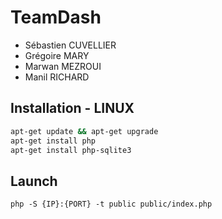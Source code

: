 # TeamDash

* Sébastien CUVELLIER 
* Grégoire MARY
* Marwan MEZROUI
* Manil RICHARD

## Installation - LINUX

```bash
apt-get update && apt-get upgrade
apt-get install php
apt-get install php-sqlite3
```

## Launch

```
php -S {IP}:{PORT} -t public public/index.php
```

